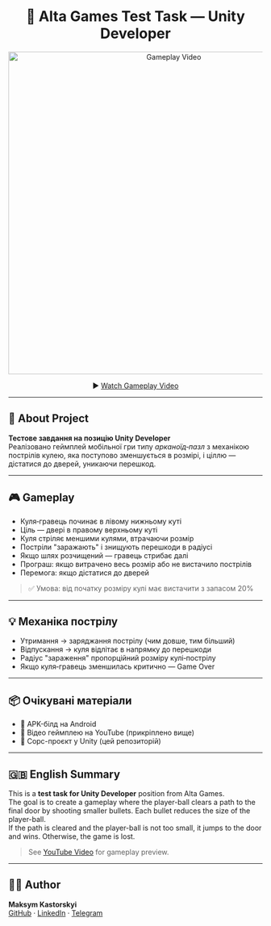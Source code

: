 <h1 align="center">🎯 Alta Games Test Task — Unity Developer</h1>

<p align="center">
  <a href="https://www.youtube.com/watch?v=sIEtugHc4NI" target="_blank">
    <img src="https://img.youtube.com/vi/sIEtugHc4NI/maxresdefault.jpg" width="640" alt="Gameplay Video"/>
  </a>
</p>

<p align="center">
  ▶️ <a href="https://www.youtube.com/watch?v=sIEtugHc4NI" target="_blank">Watch Gameplay Video</a>
</p>

---

## 📱 About Project

**Тестове завдання на позицію Unity Developer**  
Реалізовано геймплей мобільної гри типу *арканоїд‑пазл* з механікою пострілів кулею, яка поступово зменшується в розмірі, і ціллю — дістатися до дверей, уникаючи перешкод.

---

## 🎮 Gameplay

- Куля‑гравець починає в лівому нижньому куті
- Ціль — двері в правому верхньому куті
- Куля стріляє меншими кулями, втрачаючи розмір
- Постріли "заражають" і знищують перешкоди в радіусі
- Якщо шлях розчищений — гравець стрибає далі
- Програш: якщо витрачено весь розмір або не вистачило пострілів
- Перемога: якщо дістатися до дверей

> ✅ Умова: від початку розміру кулі має вистачити з запасом 20%

---

## 💡 Механіка пострілу

- Утримання → заряджання пострілу (чим довше, тим більший)
- Відпускання → куля відлітає в напрямку до перешкоди
- Радіус "зараження" пропорційний розміру кулі‑пострілу
- Якщо куля‑гравець зменшилась критично — Game Over

---

## 📦 Очікувані матеріали

- 📱 APK-білд на Android
- 🎥 Відео геймплею на YouTube (прикріплено вище)
- 🧠 Сорс-проєкт у Unity (цей репозиторій)

---

## 🇬🇧 English Summary

This is a **test task for Unity Developer** position from Alta Games.  
The goal is to create a gameplay where the player-ball clears a path to the final door by shooting smaller bullets. Each bullet reduces the size of the player-ball.  
If the path is cleared and the player-ball is not too small, it jumps to the door and wins. Otherwise, the game is lost.

> See [YouTube Video](https://www.youtube.com/watch?v=sIEtugHc4NI) for gameplay preview.

---

## 🧑‍💻 Author

**Maksym Kastorskyi**  
[GitHub](https://github.com/Olsney) · [LinkedIn](https://linkedin.com/in/maksym-kastorskyi) · [Telegram](https://t.me/M_Kast)
